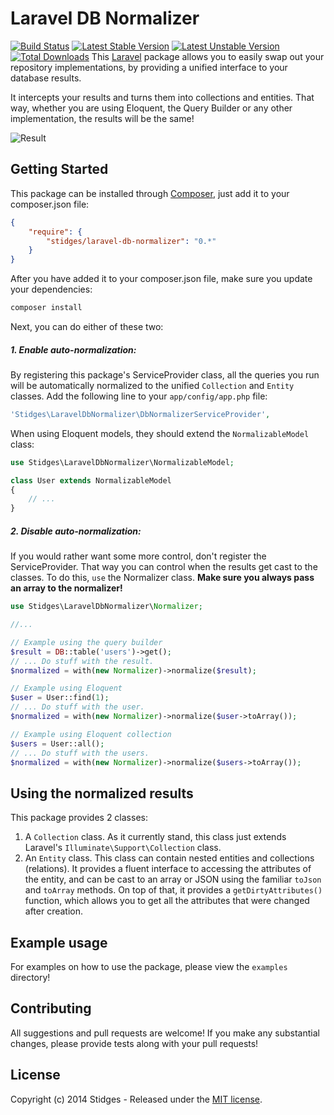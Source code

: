 Laravel DB Normalizer
=====================

[![Build Status](https://travis-ci.org/stidges/laravel-db-normalizer.png?branch=master)](https://travis-ci.org/stidges/laravel-db-normalizer) [![Latest Stable Version](https://poser.pugx.org/stidges/laravel-db-normalizer/version.png)](https://packagist.org/packages/stidges/laravel-db-normalizer) [![Latest Unstable Version](https://poser.pugx.org/stidges/laravel-db-normalizer/v/unstable.png)](//packagist.org/packages/stidges/laravel-db-normalizer) [![Total Downloads](https://poser.pugx.org/stidges/laravel-db-normalizer/downloads.png)](https://packagist.org/packages/stidges/laravel-db-normalizer)
This [Laravel](http://www.laravel.com) package allows you to easily swap out your repository implementations, by providing a unified interface to your database results.

It intercepts your results and turns them into collections and entities. That way, whether you are using Eloquent, the Query Builder or any other implementation, the results will be the same!

![Result](http://i.imgur.com/Y0rEyYq.jpg)

## Getting Started

This package can be installed through [Composer](http://www.getcomposer.org), just add it to your composer.json file:

```json
{
    "require": {
        "stidges/laravel-db-normalizer": "0.*"
    }
}
```

After you have added it to your composer.json file, make sure you update your dependencies:

```sh
composer install
```

Next, you can do either of these two:

##### 1. Enable auto-normalization:

By registering this package's ServiceProvider class, all the queries you run will be automatically normalized to the unified `Collection` and `Entity` classes. Add the following line to your `app/config/app.php` file:

```php
'Stidges\LaravelDbNormalizer\DbNormalizerServiceProvider',
```

When using Eloquent models, they should extend the `NormalizableModel` class:

```php
use Stidges\LaravelDbNormalizer\NormalizableModel;

class User extends NormalizableModel
{
    // ...
}
```


##### 2. Disable auto-normalization:

If you would rather want some more control, don't register the ServiceProvider. That way you can control when the results get cast to the classes. To do this, `use` the Normalizer class. **Make sure you always pass an array to the normalizer!**

```php
use Stidges\LaravelDbNormalizer\Normalizer;

//...

// Example using the query builder
$result = DB::table('users')->get();
// ... Do stuff with the result.
$normalized = with(new Normalizer)->normalize($result);

// Example using Eloquent
$user = User::find(1);
// ... Do stuff with the user.
$normalized = with(new Normalizer)->normalize($user->toArray());

// Example using Eloquent collection
$users = User::all();
// ... Do stuff with the users.
$normalized = with(new Normalizer)->normalize($users->toArray());
```

## Using the normalized results

This package provides 2 classes:

1. A `Collection` class. As it currently stand, this class just extends Laravel's  `Illuminate\Support\Collection` class.
2. An `Entity` class. This class can contain nested entities and collections (relations). It provides a fluent interface to accessing the attributes of the entity, and can be cast to an array or JSON using the familiar `toJson` and `toArray` methods. On top of that, it provides a `getDirtyAttributes()` function, which allows you to get all the attributes that were changed after creation.

## Example usage

For examples on how to use the package, please view the `examples` directory!

## Contributing

All suggestions and pull requests are welcome! If you make any substantial changes, please provide tests along with your pull requests!

## License

Copyright (c) 2014 Stidges - Released under the [MIT license](LICENSE).
